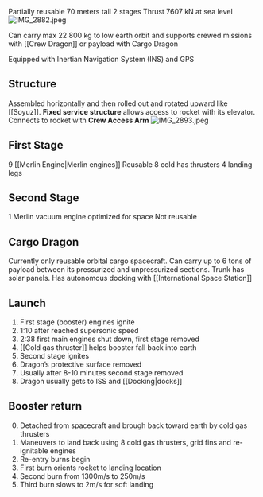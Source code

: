 Partially reusable
70 meters tall
2 stages
Thrust 7607 kN at sea level
![IMG_2882.jpeg](img_2882.jpeg)

Can carry max 22 800 kg to low earth orbit and supports crewed missions with [[Crew Dragon]] or payload with Cargo Dragon

Equipped with Inertian Navigation System (INS) and GPS

## Structure

Assembled horizontally and then rolled out and rotated upward like [[Soyuz]].
**Fixed service structure** allows access to rocket with its elevator.
Connects to rocket with **Crew Access Arm**
![IMG_2893.jpeg](img_2893.jpeg)

## First Stage

9 [[Merlin Engine|Merlin engines]]
Reusable
8 cold has thrusters
4 landing legs

## Second Stage

1 Merlin vacuum engine optimized for space
Not reusable

## Cargo Dragon

Currently only reusable orbital cargo spacecraft.
Can carry up to 6 tons of payload between its pressurized and unpressurized sections.
Trunk has solar panels.
Has autonomous docking with [[International Space Station]]

## Launch

1. First stage (booster) engines ignite
2. 1:10 after reached supersonic speed
3. 2:38 first main engines shut down, first stage removed
4. [[Cold gas thruster]] helps booster fall back into earth
5. Second stage ignites
6. Dragon’s protective surface removed
7. Usually after 8-10 minutes second stage removed
8. Dragon usually gets to ISS and [[Docking|docks]]

## Booster return

0. Detached from spacecraft and brough back toward earth by cold gas thrusters
1. Maneuvers to land back using 8 cold gas thrusters, grid fins and re-ignitable engines
2. Re-entry burns begin
3. First burn orients rocket to landing location
4. Second burn from 1300m/s to 250m/s
5. Third burn slows to 2m/s for soft landing
